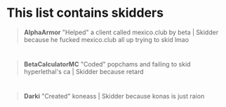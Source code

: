 # This list contains skidders

>**AlphaArmor** 
>"Helped" a client called mexico.club by beta | Skidder because he fucked mexico.club all up trying to skid lmao
#
>**BetaCalculatorMC** 
>"Coded" popchams and failing to skid hyperlethal's ca | Skidder because retard
#
>**Darki** 
>"Created" koneass | Skidder because konas is just raion
